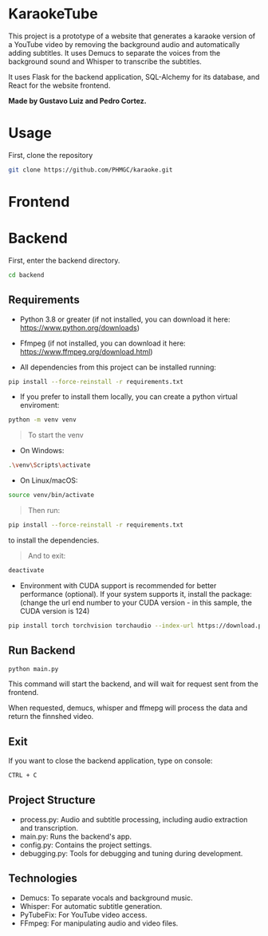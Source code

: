 # KaraokeTube
This project is a prototype of a website that generates a karaoke version of a YouTube video by removing the background audio and automatically adding subtitles. It uses Demucs to separate the voices from the background sound and Whisper to transcribe the subtitles.

It uses Flask for the backend application, SQL-Alchemy for its database, and React for the website frontend.

**Made by Gustavo Luiz and Pedro Cortez.**

# Usage
First, clone the repository
```bash
git clone https://github.com/PHMGC/karaoke.git
```
# Frontend

# Backend

First, enter the backend directory.
```bash
cd backend
```

## Requirements

* Python 3.8 or greater (if not installed, you can download it here: https://www.python.org/downloads)

* Ffmpeg (if not installed, you can download it here: https://www.ffmpeg.org/download.html)


* All dependencies from this project can be installed running:
```bash
pip install --force-reinstall -r requirements.txt
```
* If you prefer to install them locally, you can create a python virtual enviroment:
```bash
python -m venv venv
```
> To start the venv

* On Windows:
```bash
.\venv\Scripts\activate
```
* On Linux/macOS:
```bash
source venv/bin/activate
```

>Then run:
```bash
pip install --force-reinstall -r requirements.txt
```
to install the dependencies.

>And to exit:
```bash
deactivate
```

* Environment with CUDA support is recommended for better performance (optional).
If your system supports it, install the package:
(change the url end number to your CUDA version - in this sample, the CUDA version is 124)
```bash
pip install torch torchvision torchaudio --index-url https://download.pytorch.org/whl/cu124
```

## Run Backend
```bash
python main.py
```
This command will start the backend, and will wait for request sent from the frontend.

When requested, demucs, whisper and ffmepg will process the data and return the finnshed video.

## Exit
If you want to close the backend application, type on console:
```bash
CTRL + C
```

## Project Structure
* process.py: Audio and subtitle processing, including audio extraction and transcription.
* main.py: Runs the backend's app.
* config.py: Contains the project settings.
* debugging.py: Tools for debugging and tuning during development.
## Technologies
* Demucs: To separate vocals and background music.
* Whisper: For automatic subtitle generation.
* PyTubeFix: For YouTube video access.
* FFmpeg: For manipulating audio and video files.
